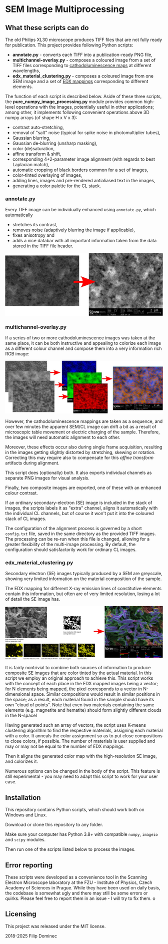 # SEM Image Multiprocessing

## What these scripts can do

The old Philips XL30 microscope produces TIFF files that are not fully ready for publication. This project provides following Python scripts:
* **annotate.py** - converts each TIFF into a publication-ready PNG file,
* **multichannel-overlay.py** - composes a coloured image from a set of TIFF files corresponding to [cathodoluminescence maps](https://en.wikipedia.org/wiki/Cathodoluminescence) at different wavelengths,
* **edx_material_clustering.py** - composes a coloured image from one SEM image and a set of [EDX mappings](https://en.wikipedia.org/wiki/Energy-dispersive_X-ray_spectroscopy) corresponding to different elements. 

The function of each script is described below. Aside of these three scripts, the **pure_numpy_image_processing.py** module provides common high-level operations with the images, potentially useful in other applications; among other, it implements following convenient operations above 3D numpy arrays (of shape H x V x 3):
* contrast auto-stretching,
* removal of "salt" noise (typical for spike noise in photomultiplier tubes),
* Gaussian blurring,
* Gaussian de-blurring (unsharp masking),
* color (de)saturation,
* affine transform & shift,
* corresponding 4+2-parameter image alignment (with regards to best Laplacian match),
* automatic cropping of black borders common for a set of images, 
* color-tinted overlaying of images, 
* adding lines, images and pre-rendered antialiased text in the images, 
* generating a color palette for the CL stack.


### annotate.py

Every TIFF image can be individually enhanced using ```annotate.py```, which automatically 
* stretches its contrast, 
* removes noise (adaptively blurring the image if applicable), 
* fixes anisotropy and 
* adds a nice databar with all important information taken from the data stored in the TIFF file header. 

![annotated image](docs/annotated.jpg)


### multichannel-overlay.py

If a series of two or more cathodoluminescence images was taken at the same place, it can be both instructive and appealing to colorize each image as a different colour channel and  compose them into a very information rich RGB image:

![multifitted batch](docs/multifitted.jpg)

However, the cathodoluminescence mappings are taken as a sequence, and over few minutes the apparent SEM/CL image can drift a bit as a result of microscopic table movement or electric charging of the sample. Therefore, the images will need automatic alignment to each other. 

Moreover, these effects occur also during single frame acquisition, resulting in the images getting slightly distorted by stretching, skewing or rotation. Correcting this may require also to compensate for this *affine transform* artifacts during alignment. 

This script does (optionally) both. It also exports individual channels as separate PNG images for visual analysis. 

Finally, two composite images are exported, one of these with an enhanced colour contrast. 

If an ordinary secondary-electron (SE) image is included in the stack of images, the scripts labels it as "extra" channel, aligns it automatically with the individual CL channels, but of course it won't put it into the coloured stack of CL images. 

The configuration of the alignment process is governed by a short ```config.txt``` file, saved in the same directory as the provided TIFF images. The processing can be re-run when this file is changed, allowing for a greater flexibility of the multi-image processing. By default, the configuration should satisfactorily work for ordinary CL images. 

### edx_material_clustering.py

Secondary electron (SE) images typically produced by a SEM are greyscale, showing very limited information on the material composition of the sample. 

The EDX mapping for different X-ray emission lines of constitutive elements contain this information, but often are of very limited resolution, losing a lot of detail the SE image has.

![EDX mapping example](docs/clustering_ZnOEr.jpg)

It is fairly nontrivial to combine both sources of information to produce composite SE images that are color tinted by the actual material. In this script we employ an original approach to achieve this. This script works with the concept of each place in the EDX mapped images being a vector; for N elements being mapped, the pixel corresponds to a vector in N-dimensional space. Similar compositions would result in similar positions in the space; as a result, each material found in the sample should have its own "cloud of points". Note that even two materials containing the same elements (e.g. magnetite and hematite) should form slightly different clouds in the N-spacel 

Having generated such an array of vectors, the script uses K-means clustering algorithm to find the respective materials, assigning each material with a color. It anneals the color assignment so as to put close compositions to close colors, if possible. The number of materials is user supplied and may or may not be equal to the number of EDX mappings. 

Then it aligns the generated color map with the high-resolution SE image, and colorizes it. 

Numerous options can be changed in the body of the script. This feature is still experimental - you may need to adapt this script to work for your user case.

## Installation

This repository contains Python scripts, which should work both on Windows and Linux. 

Download or clone this repository to any folder. 

Make sure your computer has Python 3.8+ with compatible ```numpy```, ```imageio``` and ```scipy``` modules. 

Then run one of the scripts listed below to process the images. 

## Error reporting

These scripts were developed as a convenience tool in the Scanning Electron Microscope laboratory at the FZU - Institute of Physics, Czech Academy of Sciences in Prague. While they have been used on daily basis, the codebase is somewhat ugly and there may still be some errors or quirks. Please feel free to report them in an issue - I will try to fix them. 
o

## Licensing

This project was released under the MIT license. 

2018-2025 Filip Dominec


